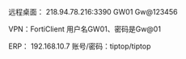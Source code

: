 远程桌面：
218.94.78.216:3390
GW01
Gw@123456

VPN：FortiClient 用户名GW01、密码是Gw@01

ERP：
192.168.10.7
账号/密码：tiptop/tiptop